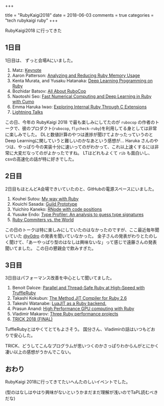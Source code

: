 +++

title = "RubyKaigi2018"
date = 2018-06-03
comments = true
categories = "tech rubykaigi ruby"
+++

RubyKaigi2018 に行ってきた

## 1日目

1日目は、 ずっと会場Aにいました。

1. Matz: [Keynote](http://rubykaigi.org/2018/presentations/yukihiro_matz.html#may31)
1. Aaron Patterson: [Analyzing and Reducing Ruby Memory Usage](http://rubykaigi.org/2018/presentations/tenderlove.html#may31)
1. Kenta Murata, and Yusaku Hatanaka: [Deep Learning Programming on Ruby](http://rubykaigi.org/2018/presentations/mrkn.html#may31)
1. Bozhidar Batsov: [All About RuboCop](http://rubykaigi.org/2018/presentations/bbatsov.html#may31)
1. Naotoshi Seo: [Fast Numerical Computing and Deep Learning in Ruby with Cumo](http://rubykaigi.org/2018/presentations/sonots.html#may31)
1. Emma Haruka Iwao: [Exploring Internal Ruby Through C Extensions](http://rubykaigi.org/2018/presentations/Yuryu.html#may31)
1. [Lightning Talks](http://rubykaigi.org/2018/presentations/lt/)

この日、今年の RubyKaigi 2018 で最も楽しみにしてたのが `rubocop` の作者のトークで、彼のプロダクト(`rubocop`, `flycheck-ruby`)を利用してる身としては非常に楽しみでした。
DLと数値計算のやつは進捗が聞けてよかったっていうのとDeep Learningに関していうと難しいのかなあという感想が…
Haruka さんのやつは、やっぱり今の実装十分に速いってのがわかって、これ以上速くするには非常に大変だなってのがよかったですね。
LTはどれもよくて `rib` も面白いし、 csvの高速化の話が特に好きでした。

## 2日目

2日目もほとんどA会場できいていたのと、GitHubの電源スペースにいました。

1. Kouhei Sutou: [My way with Ruby](http://rubykaigi.org/2018/presentations/ktou.html#jun01)
1. Kouichi Sasada: [Guild Prototype](http://rubykaigi.org/2018/presentations/ko1.html#jun01)
1. Yuichiro Kaneko: [RNode with code positions](http://rubykaigi.org/2018/presentations/spikeolaf.html#jun01)
1. Yusuke Endo: [Type Profiler: An analysis to guess type signatures](http://rubykaigi.org/2018/presentations/mametter.html#jun01)
1. [Ruby Commiters vs. the World](http://rubykaigi.org/2018/presentations/rubylangorg.html#jun01)

この日のトークは特に楽しみにしていたのはなかったのですが、ここ最近毎年聞いていた [@v0dro](http://rubykaigi.org/2018/presentations/v0dro.html#jun01) の発表を聞いていなかった。
金子さんの発表がわりとたのしく聞けて、「あーやっぱり型のはなしは興味ないな」って感じで遠藤さんの発表聞いてました。
この日の懇親会で飲みすぎた。


## 3日目

3日目はパフォーマンス改善を中心として聞いてました。

1. Benoit Daloze: [Parallel and Thread-Safe Ruby at High-Speed with TruffleRuby](http://rubykaigi.org/2018/presentations/eregontp.html#jun02)
1. Takashi Kokubun: [The Method JIT Compiler for Ruby 2.6](http://rubykaigi.org/2018/presentations/k0kubun.html#jun02)
1. Takeshi Watanabe: [LuaJIT as a Ruby backend.](http://rubykaigi.org/2018/presentations/take-cheeze.html#jun02)
1. Prasun Anand: [High Performance GPU computing with Ruby](http://rubykaigi.org/2018/presentations/prasun_anand.html#jun02)
1. Vladimir Makarov: [Three Ruby performance projects](http://rubykaigi.org/2018/presentations/vnmakarov.html#jun02)
1. [TRICK 2018 (FINAL)](http://rubykaigi.org/2018/presentations/tric.html#jun02)


TuffleRubyとはやくてとてもよさそう。
国分さん、Vladimirの話はいつもどおりで安心した。

TRICK、どうしてこんなプログラムが思いつくのかさっぱりわからんがとにかく凄い以上の感想がうかんでこない。

## おわり
RubyKaigi 2018に行ってきてたいへんたのしいイベントでした。

(型のはなしはやはり興味がないというかまだまだ理解が浅いのでTaPL読むべきだな)

